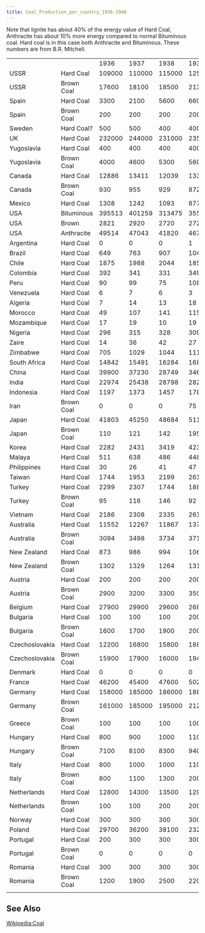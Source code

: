 ```yaml
---
title: Coal_Production_per_country_1936-1948
---
```

Note that lignite has about 40% of the energy value of Hard Coal,
Anthracite has about 10% more energy compared to normal Bituminous coal.
Hard coal is in this case both Anthracite and Bituminous. These numbers
are from B.R. Mitchell.

|                |            |        |        |        |        |        |        |        |        |        |        |        |        |        |
|----------------|------------|--------|--------|--------|--------|--------|--------|--------|--------|--------|--------|--------|--------|--------|
|                |            | 1936   | 1937   | 1938   | 1939   | 1940   | 1941   | 1942   | 1943   | 1944   | 1945   | 1946   | 1947   | 1948   |
| USSR           | Hard Coal  | 109000 | 110000 | 115000 | 125000 | 140000 | ?      | ?      | ?      | ?      | 99400  | 114000 | 132000 | 150000 |
| USSR           | Brown Coal | 17600  | 18100  | 18500  | 21300  | 25900  | ?      | ?      | ?      | ?      | 49900  | 49800  | 51000  | 58200  |
| Spain          | Hard Coal  | 3300   | 2100   | 5600   | 6600   | 8900   | 8800   | 9300   | 9700   | 10400  | 10600  | 10700  | 10800  | 10900  |
| Spain          | Brown Coal | 200    | 200    | 200    | 200    | 600    | 800    | 1100   | 1200   | 1200   | 1300   | 1300   | 1300   | 1400   |
| Sweden         | Hard Coal? | 500    | 500    | 400    | 400    | 500    | 600    | 600    | 600    | 600    | 600    | 500    | 400    | 400    |
| UK             | Hard Coal  | 232000 | 244000 | 231000 | 235000 | 228000 | 210000 | 208000 | 202000 | 196000 | 186000 | 193000 | 200000 | 211000 |
| Yugoslavia     | Hard Coal  | 400    | 400    | 400    | 400    | 400    | ?      | ?      | ?      | ?      | 200    | 800    | 1100   | 1000   |
| Yugoslavia     | Brown Coal | 4000   | 4600   | 5300   | 5600   | 6900   | ?      | ?      | ?      | ?      | 3400   | 6000   | 8200   | 9700   |
| Canada         | Hard Coal  | 12886  | 13411  | 12039  | 13364  | 14939  | 15333  | 15933  | 14689  | 14201  | 13584  | 14776  | 12971  | 15296  |
| Canada         | Brown Coal | 930    | 955    | 929    | 872    | 997    | 1201   | 1182   | 1512   | 1245   | 1391   | 1382   | 1425   | 1442   |
| Mexico         | Hard Coal  | 1308   | 1242   | 1093   | 877    | 816    | 856    | 914    | 1053   | 904    | 915    | 978    | 1040   | 1057   |
| USA            | Bituminous | 395513 | 401259 | 313475 | 355446 | 415339 | 463910 | 525951 | 559953 | 521584 | 481946 | 569486 | 541075 | 394922 |
| USA            | Brown      | 2821   | 2920   | 2720   | 2720   | 2666   | 2518   | 2659   | 2494   | 2317   | 2421   | 2420   | 2807   | 2799   |
| USA            | Anthracite | 49514  | 47043  | 41820  | 46703  | 46706  | 51136  | 54729  | 55015  | 57789  | 49835  | 54891  | 51882  | 51837  |
| Argentina      | Hard Coal  | 0      | 0      | 0      | 1      | 1      | 1      | 4      | 9      | 5      | 3      | 3      | 14     | 17     |
| Brazil         | Hard Coal  | 649    | 763    | 907    | 1047   | 1336   | 1408   | 1775   | 2078   | 1908   | 2073   | 1897   | 1999   | 2025   |
| Chile          | Hard Coal  | 1875   | 1988   | 2044   | 1850   | 1938   | 2060   | 2151   | 2265   | 2279   | 2079   | 1966   | 2067   | 1994   |
| Colombia       | Hard Coal  | 392    | 341    | 331    | 349    | 521    | 403    | 578    | 483    | 499    | 534    | 551    | 506    | 514    |
| Peru           | Hard Coal  | 90     | 99     | 75     | 108    | 113    | 117    | 149    | 187    | 173    | 201    | 230    | 215    | 189    |
| Venezuela      | Hard Coal  | 6      | 7      | 6      | 3      | 5      | 6      | 9      | 11     | 9      | 7      | 4      | 3      | 3      |
| Algeria        | Hard Coal  | 7      | 14     | 13     | 18     | 55     | 80     | 148    | 117    | 120    | 162    | 215    | 206    | 226    |
| Morocco        | Hard Coal  | 49     | 107    | 141    | 115    | 144    | 140    | 118    | 102    | 134    | 179    | 222    | 269    | 290    |
| Mozambique     | Hard Coal  | 17     | 19     | 10     | 19     | 20     | 17     | 7      | 13     | 16     | 12     | 16     | 16     | 9      |
| Nigeria        | Hard Coal  | 296    | 315    | 328    | 309    | 315    | 372    | 471    | 533    | 679    | 521    | 617    | 591    | 615    |
| Zaire          | Hard Coal  | 14     | 36     | 42     | 27     | 24     | 30     | 43     | 70     | 49     | 50     | 102    | 102    | 117    |
| Zimbabwe       | Hard Coal  | 705    | 1029   | 1044   | 1118   | 1291   | 1412   | 1561   | 1779   | 1808   | 1669   | 1613   | 1508   | 1696   |
| South Africa   | Hard Coal  | 14842  | 15491  | 16284  | 16890  | 17493  | 18679  | 20408  | 20561  | 22987  | 23554  | 23602  | 23818  | 24017  |
| China          | Hard Coal  | 39900  | 37230  | 28749  | 34688  | 44334  | 55243  | 58374  | 50459  | 51027  | 26285  | 16542  | 17538  | 12420  |
| India          | Hard Coal  | 22974  | 25438  | 28798  | 28215  | 29860  | 29937  | 29905  | 25921  | 26546  | 29635  | 30187  | 30695  | 30605  |
| Indonesia      | Hard Coal  | 1197   | 1373   | 1457   | 1781   | 2009   | 1990   | ?      | ?      | ?      | 307    | 157    | 223    | 540    |
| Iran           | Brown Coal | 0      | 0      | 0      | 75     | 92     | 90     | 82     | 69     | 100    | 150    | 150    | 188    | 150    |
| Japan          | Hard Coal  | 41803  | 45250  | 48684  | 51109  | 56312  | 56472  | 53540  | 55500  | 52945  | 29880  | 20382  | 27234  | 33726  |
| Japan          | Brown Coal | 110    | 121    | 142    | 195    | 275    | 334    | 1607   | 2876   | 2304   | 1643   | 2358   | 2946   | 2575   |
| Korea          | Hard Coal  | 2282   | 2431   | 3419   | 4239   | 5741   | 6158   | 6847   | 6588   | 7049   | ?      | ?      | ?      | ?      |
| Malaya         | Hard Coal  | 511    | 638    | 486    | 448    | 794    | 698    | 249    | 497    | 416    | 230    | 238    | 230    | 381    |
| Philippines    | Hard Coal  | 30     | 26     | 41     | 47     | 63     | ?      | ?      | ?      | ?      | ?      | 47     | 74     | 88     |
| Taiwan         | Hard Coal  | 1744   | 1953   | 2199   | 2619   | 2841   | 2854   | 2356   | 2238   | 1914   | 793    | 1043   | 1308   | 1650   |
| Turkey         | Hard Coal  | 2299   | 2307   | 1744   | 1881   | 2081   | 2125   | 1814   | 2212   | 2493   | 2524   | 2526   | 2623   | 2661   |
| Turkey         | Brown Coal | 95     | 116    | 146    | 92     | 149    | 177    | 266    | 420    | 532    | 523    | 459    | 604    | 680    |
| Vietnam        | Hard Coal  | 2186   | 2308   | 2335   | 2615   | 2500   | 2329   | 1243   | 1020   | 537    | 231    | 262    | 248    | 353    |
| Australia      | Hard Coal  | 11552  | 12267  | 11867  | 13752  | 11913  | 14440  | 15704  | 14364  | 13917  | 12997  | 14104  | 15069  | 15020  |
| Australia      | Brown Coal | 3094   | 3498   | 3734   | 3710   | 4347   | 4639   | 5013   | 5173   | 5097   | 5532   | 5799   | 6239   | 6800   |
| New Zealand    | Hard Coal  | 873    | 986    | 994    | 1061   | 1163   | 1198   | 1194   | 1157   | 1085   | 980    | 974    | 951    | 968    |
| New Zealand    | Brown Coal | 1302   | 1329   | 1264   | 1319   | 1394   | 1483   | 1529   | 1676   | 1766   | 1899   | 1865   | 1845   | 1852   |
| Austria        | Hard Coal  | 200    | 200    | 200    | 200    | 200    | 200    | 200    | 200    | 200    | 100    | 100    | 200    | 200    |
| Austria        | Brown Coal | 2900   | 3200   | 3300   | 3500   | 3700   | 3500   | 3500   | 3700   | 3700   | 2100   | 2400   | 2800   | 3300   |
| Belgium        | Hard Coal  | 27900  | 29900  | 29600  | 26800  | 25300  | 26900  | 25100  | 23700  | 13500  | 15800  | 22900  | 24400  | 26700  |
| Bulgaria       | Hard Coal  | 100    | 100    | 100    | 200    | 200    | 200    | 200    | 200    | 100    | 100    | 100    | 0      | 100    |
| Bulgaria       | Brown Coal | 1600   | 1700   | 1900   | 2000   | 2600   | 2800   | 3400   | 3800   | 2900   | 3400   | 3400   | 4200   | 4100   |
| Czechoslovakia | Hard Coal  | 12200  | 16800  | 15800  | 18800  | 21000  | 21100  | 22800  | 24600  | 23200  | 11700  | 14200  | 16200  | 16700  |
| Czechoslovakia | Brown Coal | 15900  | 17900  | 16000  | 19400  | 22300  | 22400  | 24100  | 27600  | 26800  | 15400  | 19500  | 22400  | 23600  |
| Denmark        | Hard Coal  | 0      | 0      | 0      | 0      | 200    | 1000   | 1800   | 2600   | 2200   | 2300   | 2300   | 2800   | 2400   |
| France         | Hard Coal  | 46200  | 45400  | 47600  | 50200  | 41000  | 43900  | 43800  | 42400  | 26600  | 35000  | 49300  | 47300  | 45400  |
| Germany        | Hard Coal  | 158000 | 185000 | 186000 | 188000 | 184000 | 187000 | 188000 | 190000 | 166000 | 35500  | 56400  | 73000  | 89800  |
| Germany        | Brown Coal | 161000 | 185000 | 195000 | 212000 | 225000 | 236000 | 246000 | 253000 | 229000 | 24000  | 159600 | 160700 | 174900 |
| Greece         | Brown Coal | 100    | 100    | 100    | 100    | 200    | 200    | 400    | 400    | 200    | 100    | 100    | 100    | 100    |
| Hungary        | Hard Coal  | 800    | 900    | 1000   | 1100   | 1200   | 1300   | 1200   | 1400   | 1300   | 700    | 700    | 1400   | 1200   |
| Hungary        | Brown Coal | 7100   | 8100   | 8300   | 9400   | 10200  | 11000  | 11200  | 10800  | 8400   | 3600   | 5600   | 7700   | 9400   |
| Italy          | Hard Coal  | 800    | 1000   | 1000   | 1100   | 1000   | 1200   | 1400   | 1000   | 200    | 100    | 100    | 200    | 100    |
| Italy          | Brown Coal | 800    | 1100   | 1300   | 2000   | 3400   | 3200   | 3500   | 2300   | 900    | 1500   | 2700   | 3100   | 1800   |
| Netherlands    | Hard Coal  | 12800  | 14300  | 13500  | 12900  | 12100  | 13400  | 12300  | 12500  | 8300   | 5100   | 8300   | 10100  | 11000  |
| Netherlands    | Brown Coal | 100    | 100    | 200    | 200    | 200    | 200    | 300    | 400    | 200    | 100    | 500    | 500    | 300    |
| Norway         | Hard Coal  | 300    | 300    | 300    | 300    | 300    | 100    | 0      | 0      | 0      | 0      | 100    | 300    | 400    |
| Poland         | Hard Coal  | 29700  | 36200  | 38100  | 23200  | 47000  | 58000  | 65000  | 70000  | 54000  | 20200  | 47300  | 59100  | 70300  |
| Portugal       | Hard Coal  | 200    | 300    | 300    | 300    | 400    | 400    | 500    | 400    | 400    | 400    | 400    | 400    | 400    |
| Portugal       | Brown Coal | 0      | 0      | 0      | 0      | 100    | 100    | 100    | 100    | 100    | 200    | 100    | 100    | 100    |
| Romania        | Hard Coal  | 300    | 300    | 300    | 300    | 300    | 300    | 300    | 300    | 300    | 200    | 200    | 200    | 200    |
| Romania        | Brown Coal | 1200   | 1900   | 2500   | 2200   | 2400   | 2600   | 2100   | 1800   | 1800   | 1800   | 1800   | 2100   | 2700   |
|                |            |        |        |        |        |        |        |        |        |        |        |        |        |        |

##  See Also 

[Wikipedia:Coal](http://en.wikipedia.org/wiki/Coal)
